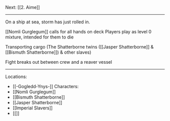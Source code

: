 Next: [[2. Aime]]

---

On a ship at sea, storm has just rolled in.

[[Nomli Gurglegum]] calls for all hands on deck
Players play as level 0 mixture, intended for them to die

Transporting cargo (The Shatterborne twins ([[Jasper Shatterborne]] & [[Bismuth Shatterborne]]) & other slaves)

Fight breaks out between crew and a reaver vessel


----
Locations:
- [[-Gogledd-Ynys-]]
Characters:
- [[Nomli Gurglegum]]
- [[Bismuth Shatterborne]]
- [[Jasper Shatterborne]]
- [[Imperial Slavers]]
- [[]]
